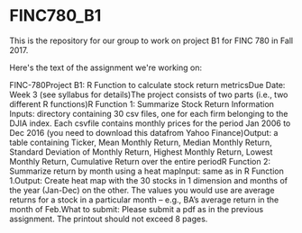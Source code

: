 # FINC780_B1
This is the repository for our group to work on project B1 for FINC 780 in Fall 2017.

Here's the text of the assignment we're working on:

FINC-780Project B1: R Function to calculate stock return metricsDue Date: Week 3 (see syllabus for details)The project consists of two parts (i.e., two different R functions)R 
Function 1: Summarize Stock Return Information Inputs: directory containing 30 csv files, one for each firm belonging to the DJIA index. Each csvfile contains monthly prices for the period Jan 2006 to Dec 2016 (you need to download this datafrom Yahoo Finance)Output: a table containing Ticker, Mean Monthly Return, Median Monthly Return, Standard Deviation of Monthly Return, Highest Monthly Return, Lowest Monthly Return, Cumulative Return over the entire periodR 
Function 2: Summarize return by month using a heat mapInput: same as in R Function 1.Output: Create heat map with the 30 stocks in 1 dimension and months of the year (Jan-Dec) on the other. The values you would use are average returns for a stock in a particular month – e.g., BA’s average return in the month of Feb.What to submit: Please submit a pdf as in the previous assignment. The printout should not exceed 8 pages.
